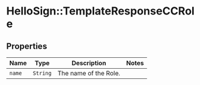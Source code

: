 # HelloSign::TemplateResponseCCRole



## Properties

| Name | Type | Description | Notes |
| ---- | ---- | ----------- | ----- |
| `name` | ```String``` |  The name of the Role.  |  |

